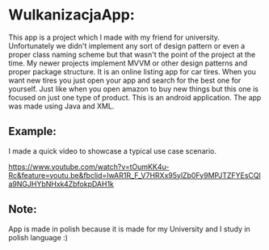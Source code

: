 # WulkanizacjaApp:

This app is a project which I made with my friend for university. Unfortunately we didn't implement any sort of design pattern or even a proper class naming scheme but that wasn't the point of the project at the time. My newer projects implement MVVM or other design patterns and proper package structure.
It is an online listing app for car tires. When you want new tires you just open your app and search for the best one for yourself. Just like when you open amazon to buy new things but this one is focused on just one type of product. This is an android application. The app was made using Java and XML.

## Example:

I made a quick video to showcase a typical use case scenario.

https://www.youtube.com/watch?v=tOumKK4u-Rc&feature=youtu.be&fbclid=IwAR1R_F_V7HRXx95ylZb0Fy9MPJTZFYEsCQla9NGJHYbNHxk4ZbfokpDAH1k

## Note:
App is made in polish because it is made for my University and I study in polish language :)


